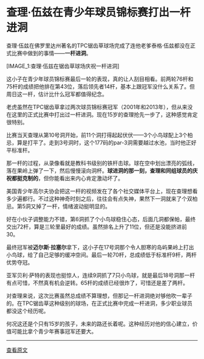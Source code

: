 # 查理·伍兹在青少年球员锦标赛打出一杆进洞

查理·伍兹在佛罗里达州著名的TPC锯齿草球场完成了连他老爹泰格·伍兹都没在正式比赛中做到的事情——**一杆进洞**。

[IMAGE_1:查理·伍兹在锯齿草球场庆祝一杆进洞]

这小子在青少年球员锦标赛最后一轮的表现，真的让人刮目相看。前两轮76杆和75杆的成绩把他排在第43位，落后领先者14杆，基本上跟冠军没什么关系了。但周日这一杆，估计比什么冠军都值得纪念。

老虎虽然在TPC锯齿草拿过两次球员锦标赛冠军（2001年和2013年），但从来没在这里的正式比赛中打出过一杆进洞。现在15岁的查理抢先一步了，这种感觉肯定很特别。

比赛当天查理从第10号洞开始，前11个洞打得起起伏伏——3个小鸟球配上3个柏忌，算是打平了。走到3号洞时，这个177码的par-3洞需要越过水池，当时他正好平标准杆。

那一杆的过程，从录像看就是教科书级别的铁杆击球。球在空中划出漂亮的弧线，落在果岭上弹了一下，然后慢慢滚向洞杯。**球进洞的那一刻，查理和同组球员的庆祝都挺克制的**，但你能看出来内心肯定激动坏了。

美国青少年高尔夫协会把这一杆的视频发在了各个社交媒体平台上，现在查理想看多少遍都行。不过这种神奇时刻之后，往往会有点失神，果然下一洞就来了个双柏忌。第5洞又掉了一杆，情绪波动挺明显的。

好在小伙子调整能力不错，第6洞抓了个小鸟球稳住心态，后面几洞都保帕，最终交出72杆，算是三轮里最好的成绩。虽然排名上升了11位，但还是没能挤进前30。

最终冠军被**迈尔斯·拉塞尔**拿下，这小子在17号洞那个令人胆寒的岛屿果岭上打出小鸟球，给了自己足够的缓冲空间。最后一轮70杆，总成绩低于标准杆9杆，两杆优势夺冠。

亚军贝利·萨特的表现也挺惊人，连续9洞抓了7只小鸟球，就是最后18号洞那一杆有点可惜，不然真有机会逆转。65杆的成绩已经很炸了，可惜还是差了两杆。

对查理来说，这次比赛虽然总成绩不算理想，但那记一杆进洞绝对够他吹一辈子的。在TPC锯齿草这种级别的球场，在正式比赛中完成一杆进洞，多少职业球员都没这个经历呢。

何况这还是个只有15岁的孩子，未来的路还长着呢。这种经历对他的信心建立，价值可能比拿个青少年赛事冠军还要大。

---

[查看原文](https://www.golfmagic.com/news/charlie-woods-ace)